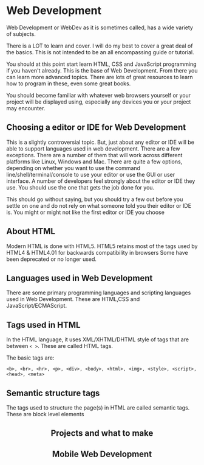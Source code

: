 # Web Development

Web Development or WebDev as it is sometimes called, has a wide variety of subjects.

There is a LOT to learn and cover.  I will do my best to cover a great deal of the basics. This is not intended to
be an all encompassing guide or tutorial.

You should at this point start learn HTML, CSS and JavaScript programming if you haven't already. This is the base
of Web Development. From there you can learn more advanced topics. There are lots of great resources to learn how
to program in these, even some great books.

You should become familiar with whatever web browsers yourself or your project will be displayed using, especially
any devices you or your project may encounter.

## Choosing a editor or IDE for Web Development

This is a slightly controversial topic.  But, just about any editor or IDE will be able to support languages used
in web development.  There are a few exceptions.  There are a number of them that will work across different platforms
like Linux, Windows and Mac. There are quite a few options, depending on whether you want to use the
command line/shell/terminal/console to use your editor or use the GUI or user interface.  A number of developers
feel strongly about the editor or IDE they use.  You should use the one that gets the job done for you.

This should go without saying, but you should try a few out before you settle on one and do not rely on what
someone told you their editor or IDE is.  You might or might not like the first editor or IDE you choose

## About HTML

Modern HTML is done with HTML5. HTML5 retains most of the tags used by HTML4 & HTML4.01 for backwards compatibility in browsers
Some have been deprecated or no longer used.

## Languages used in Web Development

There are some primary programming languages and scripting languages used in Web Development. These are HTML,CSS and JavaScript/ECMAScript.

## Tags used in HTML

In the HTML language, it uses XML/XHTML/DHTML style of tags that are between `< >`.  These are called HTML tags.

The basic tags are:

`<b>, <br>, <hr>, <p>, <div>, <body>, <html>, <img>, <style>, <script>, <head>, <meta>`

## Semantic structure tags

The tags used to structure the page(s) in HTML are called semantic tags. These are block level elements

<header>
<footer>
<aside>
<article>
<section>
<nav>
<main>

## Projects and what to make

## Mobile Web Development
